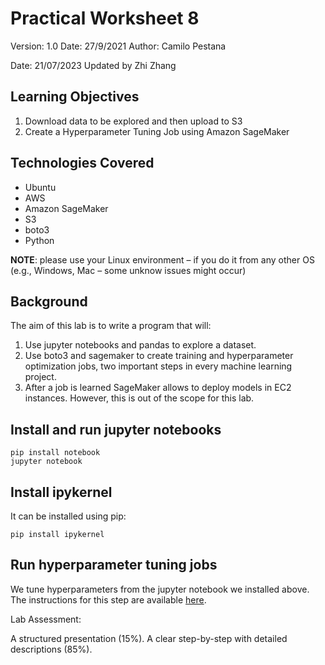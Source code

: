 # Practical Worksheet 8

Version: 1.0 Date: 27/9/2021 Author: Camilo Pestana

Date: 21/07/2023 Updated by Zhi Zhang

## Learning Objectives

1. Download data to be explored and then upload to S3
2. Create a Hyperparameter Tuning Job using Amazon SageMaker

## Technologies Covered

* Ubuntu
* AWS
* Amazon SageMaker
* S3
* boto3
* Python

**NOTE**: please use your Linux environment – if you do it from any other OS (e.g., Windows, Mac – some unknow issues might occur)

## Background

The aim of this lab is to write a program that will:

1. Use jupyter notebooks and pandas to explore a dataset.
2. Use boto3 and sagemaker to create training and hyperparameter optimization jobs, two important steps in every machine learning project.
3. After a job is learned SageMaker allows to deploy models in EC2 instances. However, this is out of the scope for this lab.

## Install and run jupyter notebooks
```
pip install notebook
jupyter notebook
```

## Install ipykernel

It can be installed using pip:

```
pip install ipykernel
```

## Run hyperparameter tuning jobs

We tune hyperparameters from the jupyter notebook we installed above. The instructions for this step are available [here](https://github.com/zhangzhics/CITS5503_Sem2_2023/tree/master/Labs/src/LabAI.ipynb).


Lab Assessment:

A structured presentation (15%). A clear step-by-step with detailed descriptions (85%). 











